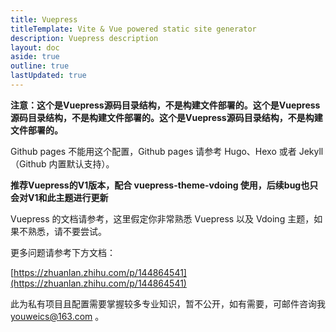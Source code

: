 ```yaml
---
title: Vuepress
titleTemplate: Vite & Vue powered static site generator
description: Vuepress description
layout: doc
aside: true
outline: true
lastUpdated: true
---
```




**注意：这个是Vuepress源码目录结构，不是构建文件部署的。这个是Vuepress源码目录结构，不是构建文件部署的。这个是Vuepress源码目录结构，不是构建文件部署的。**

Github pages 不能用这个配置，Github pages 请参考 Hugo、Hexo 或者 Jekyll（Github 内置默认支持）。

**推荐Vuepress的V1版本，配合 vuepress-theme-vdoing 使用，后续bug也只会对V1和此主题进行更新**

Vuepress 的文档请参考，这里假定你非常熟悉 Vuepress 以及 Vdoing 主题，如果不熟悉，请不要尝试。

更多问题请参考下方文档：

[https://zhuanlan.zhihu.com/p/144864541](https://zhuanlan.zhihu.com/p/144864541)

此为私有项目且配置需要掌握较多专业知识，暂不公开，如有需要，可邮件咨询我 youweics@163.com 。
